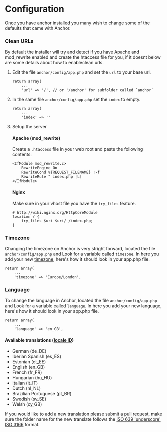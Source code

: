 # Configuration

Once you have anchor installed you many wish to change some of the defaults
that came with Anchor.

### Clean URLs

By default the installer will try and detect if you have Apache and mod_rewrite
enabled and create the htaccess file for you, if it doesnt below are some
details about how to enableclean urls.

1.	Edit the file `anchor/config/app.php` and set the `url` to your base url.

		return array(
			...
			'url' => '/', // or '/anchor' for subfolder called `anchor`

2.	In the same file `anchor/config/app.php` set the `index` to empty.

		return array(
			...
			'index' => ''

3.	Setup the server

	#### Apache (mod_rewrite)

	Create a `.htaccess` file in your web root and paste the following contents:

		<IfModule mod_rewrite.c>
			RewriteEngine On
			RewriteCond %{REQUEST_FILENAME} !-f
			RewriteRule ^ index.php [L]
		</IfModule>

	#### Nginx

	Make sure in your vhost file you have the `try_files` feature.

		# http://wiki.nginx.org/HttpCoreModule
		location / {
			try_files $uri $uri/ /index.php;
		}

### Timezone

Changing the timezone on Anchor is very stright forward, located the
file `anchor/config/app.php` and Look for a variable called `timezone`.
In here you add your new [timezone](http://php.net/manual/en/timezones.php),
here's how it should look in your app.php file.

	return array(
		...
		'timezone' => 'Europe/London',


### Language

To change the language in Anchor, located the file `anchor/config/app.php`
and Look for a variable called `language`. In here you add your new language,
here's how it should look in your app.php file.

	return array(
		...
		'language' => 'en_GB',

#### Avaliable translations ([locale ID](http://www.localeplanet.com/icu/))

- German (de_DE)
- Iberian Spanish (es_ES)
- Estonian (et_EE)
- English (en_GB)
- French (fr_FR)
- Hungarian (hu_HU)
- Italian (it_IT)
- Dutch (nl_NL)
- Brazilian Portuguese (pt_BR)
- Swedish (sv_SE)
- Welsh (cy_GB)

If you would like to add a new translation please submit a pull request, make
sure the folder name for the new translate follows the
[ISO 639 'underscore' ISO 3166](http://www.localeplanet.com/icu/) format.